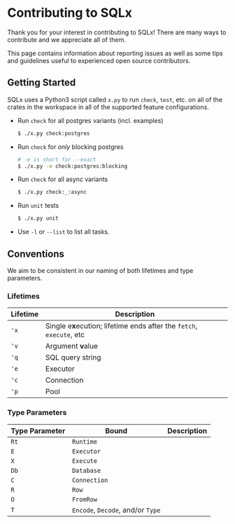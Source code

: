 # Contributing to SQLx

Thank you for your interest in contributing to SQLx! 
There are many ways to contribute and we appreciate all of them.

This page contains information about reporting issues as well as
some tips and guidelines useful to experienced open source contributors.

## Getting Started

SQLx uses a Python3 script called `x.py` to run `check`, `test`, etc. on 
all of the crates in the workspace in all of the supported 
feature configurations.

- Run `check` for all postgres variants (incl. examples)

    ```sh
    $ ./x.py check:postgres
    ```

- Run `check` for _only_ blocking postgres

    ```sh
    # -e is short for --exact
    $ ./x.py -e check:postgres:blocking
    ```

- Run `check` for all async variants

    ```sh
    $ ./x.py check:_:async
    ```
  
- Run `unit` tests

    ```sh
    $ ./x.py unit
    ```
  
- Use `-l` or `--list` to list all tasks.

## Conventions

We aim to be consistent in our naming of both lifetimes 
and type parameters.

### Lifetimes

| Lifetime | Description |
| --- | --- |
| `'x` | Single e**x**ecution; lifetime ends after the `fetch`, `execute`, etc |
| `'v` | Argument **v**alue |
| `'q` | SQL query string |
| `'e` | Executor |
| `'c` | Connection |
| `'p` | Pool |

### Type Parameters

| Type Parameter | Bound | Description |
| --- | --- | --- |
| `Rt` | `Runtime` | |
| `E` | `Executor` | |
| `X` | `Execute` | |
| `Db` | `Database` | |
| `C` | `Connection` | |
| `R` | `Row` | |
| `O` | `FromRow` | |
| `T` | `Encode`, `Decode`, and/or `Type` | |
